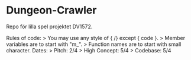 # Dungeon-Crawler
Repo för lilla spel projektet DV1572.

Rules of code: 
	> You may use any style of { /} except { code }. 
	> Member variables are to start with "m_".
	> Function names are to start with small character. 
Dates: 
	> Pitch: 2/4
	> High Concept: 5/4
	> Codebase: 5/4

